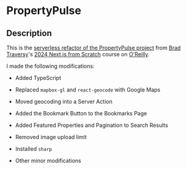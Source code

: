 # PropertyPulse

## Description

This is the [serverless refactor of the PropertyPulse project](https://github.com/bradtraversy/property-pulse/tree/refactor) from [Brad Traversy](https://github.com/bradtraversy)'s [2024 Next.js from Scratch](https://learning.oreilly.com/course/next-js-from-scratch/9781836207979/) course on [O'Reilly](https://learning.oreilly.com/home/).

I made the following modifications:

- Added TypeScript

- Replaced `mapbox-gl` and `react-geocode` with Google Maps

- Moved geocoding into a Server Action

- Added the Bookmark Button to the Bookmarks Page

- Added Featured Properties and Pagination to Search Results

- Removed image upload limit

- Installed `sharp`

- Other minor modifications
